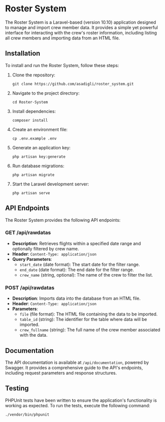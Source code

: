 
# Roster System

The Roster System is a Laravel-based (version 10.10) application designed to manage and import crew member data. It provides a simple yet powerful interface for interacting with the crew's roster information, including listing all crew members and importing data from an HTML file.

## Installation

To install and run the Roster System, follow these steps:

1. Clone the repository:
   ```
   git clone https://github.com/asadigli/roster_system.git
   ```
2. Navigate to the project directory:
   ```
   cd Roster-System
   ```
3. Install dependencies:
   ```
   composer install
   ```
4. Create an environment file:
   ```
   cp .env.example .env
   ```
5. Generate an application key:
   ```
   php artisan key:generate
   ```
6. Run database migrations:
   ```
   php artisan migrate
   ```
7. Start the Laravel development server:
   ```
   php artisan serve
   ```
   
## API Endpoints

The Roster System provides the following API endpoints:

### GET /api/rawdatas

- **Description**: Retrieves flights within a specified date range and optionally filtered by crew name.
- **Header**: `Content-Type: application/json`
- **Query Parameters**:
  - `start_date` (date format): The start date for the filter range.
  - `end_date` (date format): The end date for the filter range.
  - `crew_name` (string, optional): The name of the crew to filter the list.

### POST /api/rawdatas

- **Description**: Imports data into the database from an HTML file.
- **Header**: `Content-Type: application/json`
- **Parameters**:
  - `file` (file format): The HTML file containing the data to be imported.
  - `table_id` (string): The identifier for the table where data will be imported.
  - `crew_fullname` (string): The full name of the crew member associated with the data.

## Documentation

The API documentation is available at `/api/documentation`, powered by Swagger. It provides a comprehensive guide to the API's endpoints, including request parameters and response structures.

## Testing

PHPUnit tests have been written to ensure the application's functionality is working as expected. To run the tests, execute the following command:

```
./vendor/bin/phpunit
```

